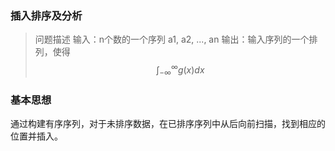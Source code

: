 
### 插入排序及分析

> 问题描述
输入：n个数的一个序列 a1, a2, ..., an
输出：输入序列的一个排列，使得 $$
\int_{-\infty}^\infty g(x) dx
$$

### 基本思想

通过构建有序序列，对于未排序数据，在已排序序列中从后向前扫描，找到相应的位置并插入。